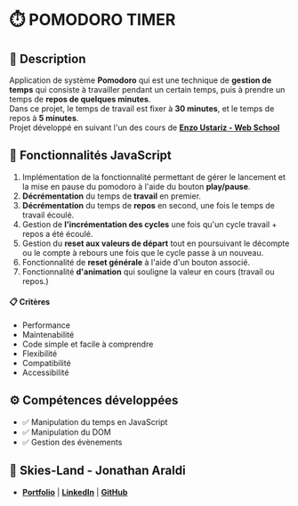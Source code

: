 # ⏱️ POMODORO TIMER

## 📖 Description
Application de système **Pomodoro** qui est une technique de **gestion de temps** qui consiste à travailler pendant un certain temps, puis à prendre un temps de **repos de quelques minutes**. <br>
Dans ce projet, le temps de travail est fixer à **30 minutes**, et le temps de repos à **5 minutes**.<br>
Projet développé en suivant l'un des cours de **[Enzo Ustariz - Web School](https://www.udemy.com/user/ustariz-enzo/)**

## 🔧 Fonctionnalités JavaScript
1. Implémentation de la fonctionnalité permettant de gérer le lancement et la mise en pause du pomodoro à l'aide du bouton **play/pause**.
2. **Décrémentation** du temps de **travail** en premier.
3. **Décrémentation** du temps de **repos** en second, une fois le temps de travail écoulé.
4. Gestion de **l'incrémentation des cycles** une fois qu'un cycle travail + repos a été écoulé.
5. Gestion du **reset aux valeurs de départ** tout en poursuivant le décompte ou le compte à rebours une fois que le cycle passe à un nouveau.
6. Fonctionnalité de **reset générale** à l'aide d'un bouton associé.
7. Fonctionnalité **d'animation** qui souligne la valeur en cours (travail ou repos.)

#### 📋 Critères
- Performance
- Maintenabilité
- Code simple et facile à comprendre
- Flexibilité
- Compatibilité
- Accessibilité

## ⚙️ Compétences développées
- ✅ Manipulation du temps en JavaScript
- ✅ Manipulation du DOM
- ✅ Gestion des évènements

## 👤 Skies-Land - Jonathan Araldi
- **[Portfolio](https://portfolio-jonathan-araldi.netlify.app/)** | **[LinkedIn](https://www.linkedin.com/in/jonathan-araldi/)** | **[GitHub](https://github.com/Skies-Land)**
